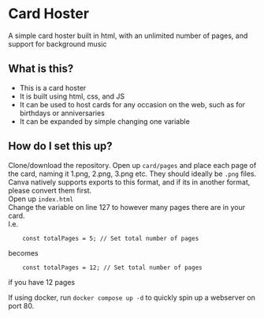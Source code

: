 # Card Hoster
A simple card hoster built in html, with an unlimited number of pages, and support for background music

## What is this?
- This is a card hoster
- It is built using html, css, and JS
- It can be used to host cards for any occasion on the web, such as for birthdays or anniversaries
- It can be expanded by simple changing one variable

## How do I set this up?
Clone/download the repository. Open up `card/pages` and place each page of the card, naming it 1.png, 2.png, 3.png etc. They should ideally be `.png` files. Canva natively supports exports to this format, and if its in another format, please convert them first.  
Open up `index.html`    
Change the variable on line 127 to however many pages there are in your card.  
I.e.
```
    const totalPages = 5; // Set total number of pages
```

becomes  

```
    const totalPages = 12; // Set total number of pages
```
if you have 12 pages  

If using docker, run `docker compose up -d` to quickly spin up a webserver on port 80.
